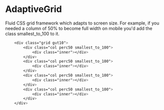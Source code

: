 AdaptiveGrid
============

Fluid CSS grid framework which adapts to screen size. For example, if you needed a column of 50% to become full width on mobile you'd add the class smallest_to_100 to it.

```css
	<div class="grid gut10">
		<div class="col perc50 smallest_to_100">
			<div class="inner"></div>
		</div>
		<div class="col perc50 smallest_to_100">
			<div class="inner"></div>
		</div>
		<div class="col perc50 smallest_to_100">
			<div class="inner"></div>
		</div>
		<div class="col perc50 smallest_to_100">
			<div class="inner"></div>
		</div>
	</div>
```

